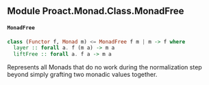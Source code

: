 ## Module Proact.Monad.Class.MonadFree

#### `MonadFree`

``` purescript
class (Functor f, Monad m) <= MonadFree f m | m -> f where
  layer :: forall a. f (m a) -> m a
  liftFree :: forall a. f a -> m a
```

Represents all Monads that do no work during the normalization step beyond
simply grafting two monadic values together.



